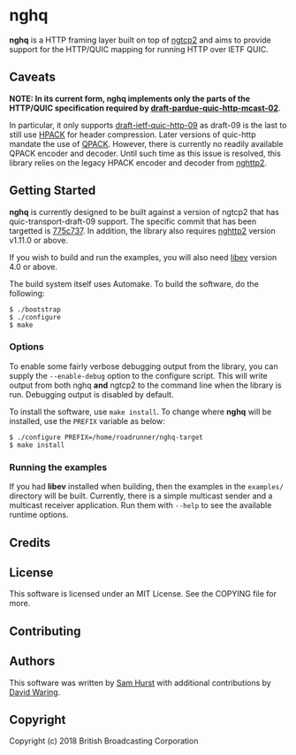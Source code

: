 # nghq

**nghq** is a HTTP framing layer built on top of
[ngtcp2](https://github.com/ngtcp2/ngtcp2) and aims to provide support for the
HTTP/QUIC mapping for running HTTP over IETF QUIC.

## Caveats

**NOTE: In its current form, nghq implements only the parts of the HTTP/QUIC specification required by [draft-pardue-quic-http-mcast-02](https://tools.ietf.org/html/draft-pardue-quic-http-mcast-02)**.

In particular, it only supports [draft-ietf-quic-http-09](https://tools.ietf.org/html/draft-ietf-quic-http-09) 
as draft-09 is the last to still use [HPACK](https://tools.ietf.org/html/rfc7541)
for header compression. Later versions of quic-http mandate the use of
[QPACK](https://github.com/quicwg/base-drafts/blob/master/draft-ietf-quic-qpack.md).
However, there is currently no readily available QPACK encoder and decoder. 
Until such time as this issue is resolved, this library relies on the legacy
HPACK encoder and decoder from
[nghttp2](https://nghttp2.org/documentation/tutorial-hpack.html).

## Getting Started

**nghq** is currently designed to be built against a version of ngtcp2 that has
quic-transport-draft-09 support. The specific commit that has been targetted is
[775c737](https://github.com/ngtcp2/ngtcp2/commit/775c7371d8f8edcfdad2d0aaf2ff6f8d4a956b4f).
In addition, the library also requires [nghttp2](https://nghttp2.org) version
v1.11.0 or above.

If you wish to build and run the examples, you will also need
[libev](http://software.schmorp.de/pkg/libev.html) version 4.0 or above.

The build system itself uses Automake. To build the software, do the following:

    $ ./bootstrap
    $ ./configure
    $ make

### Options

To enable some fairly verbose debugging output from the library, you can supply
the `--enable-debug` option to the configure script. This will write output
from both nghq **and** ngtcp2 to the command line when the library is run.
Debugging output is disabled by default.

To install the software, use `make install`. To change where **nghq** will be
installed, use the `PREFIX` variable as below:

    $ ./configure PREFIX=/home/roadrunner/nghq-target
    $ make install

### Running the examples

If you had **libev** installed when building, then the examples in the
`examples/` directory will be built. Currently, there is a simple multicast
sender and a multicast receiver application. Run them with `--help` to see the
available runtime options.

## Credits

## License

This software is licensed under an MIT License. See the COPYING file for more.

## Contributing

## Authors

This software was written by [Sam Hurst](https://github.com/samhurst) with
additional contributions by [David Waring](https://github.com/davidjwbbc).

## Copyright

Copyright (c) 2018 British Broadcasting Corporation

